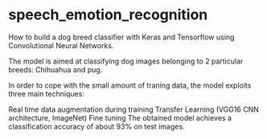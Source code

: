 # speech_emotion_recognition

How to build a dog breed classifier with Keras and Tensorflow using Convolutional Neural Networks.

The model is aimed at classifying dog images belonging to 2 particular breeds: Chihuahua and pug.

In order to cope with the small amount of traning data, the model exploits three main techniques:

Real time data augmentation during training
Transfer Learning (VGG16 CNN architecture, ImageNet)
Fine tuning
The obtained model achieves a classification accuracy of about 93% on test images.
